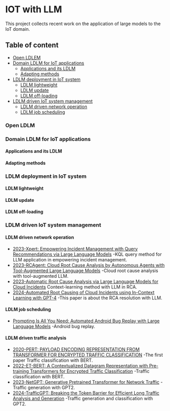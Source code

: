 # IOT with LLM
This project collects recent work on the application of large models to the IoT domain.

## Table of content
* [Open LDLEM](#Open-LDLM)
* [Domain LDLM for IoT applications](#Domain-LDLM-for-IoT-applications)
  * [Applications and its LDLM](#Applications-and-its-LDLM)
  * [Adapting methods](#Adapting-methods)
* [LDLM deployment in IoT system](#LDLM-deployment-in-IoT-system)
  * [LDLM lightweight](#LDLM-lightweight)
  * [LDLM update](#LDLM-update)
  * [LDLM off-loading](#LDLM-off--loading)
* [LDLM driven IoT system management](#LDLM-driven-IoT-system-management)
  * [LDLM driven network operation](#LDLM-driven-network-operation)
  * [LDLM job scheduling](#LDLM-job-scheduling)

### Open LDLM

### Domain LDLM for IoT applications
#### Applications and its LDLM
#### Adapting methods

### LDLM deployment in IoT system
#### LDLM lightweight
#### LDLM update
#### LDLM off-loading

### LDLM driven IoT system management
#### LDLM driven network operation
* [2023-Xpert: Empowering Incident Management with Query Recommendations via Large Language Models](https://dl.acm.org/doi/pdf/10.1145/3597503.3639081) -KQL query method for LLM application in empowering incident management.
* [2023-RCAgent: Cloud Root Cause Analysis by Autonomous Agents with Tool-Augmented Large Language Models](https://arxiv.org/pdf/2310.16340) -Cloud root cause analysis with tool-augmented LLM.
* [2023-Automatic Root Cause Analysis via Large Language Models for Cloud Incidents](https://dl.acm.org/doi/pdf/10.1145/3627703.3629553) Context-learning method with LLM in RCA.
* [2024-Automated Root Causing of Cloud Incidents using In-Context Learning with GPT-4](https://arxiv.org/pdf/2401.13810) -This paper is about the RCA resolution with LLM.
#### LDLM job scheduling
* [Prompting Is All You Need: Automated Android Bug Replay with Large Language Models](https://dl.acm.org/doi/pdf/10.1145/3597503.3608137) -Android bug replay.
#### LDLM driven traffic analysis
* [2020-PERT: PAYLOAD ENCODING REPRESENTATION FROM TRANSFORMER FOR ENCRYPTED TRAFFIC CLASSIFICATION](https://ieeexplore.ieee.org/stamp/stamp.jsp?tp=&arnumber=9303204) -The first paper Traffic classification with BERT.
* [2022-ET-BERT: A Contextualized Datagram Representation with Pre-training Transformers for Encrypted Traffic Classification](https://dl.acm.org/doi/pdf/10.1145/3627703.3629553) -Traffic classification with BERT.
* [2023-NetGPT: Generative Pretrained Transformer for Network Traffic](https://arxiv.org/pdf/2304.09513) -Traffic generation with GPT2.
* [2024-TrafficGPT: Breaking the Token Barrier for Efficient Long Traffic Analysis and Generation](https://arxiv.org/pdf/2403.05822) -Traffic generation and classification with GPT2.


